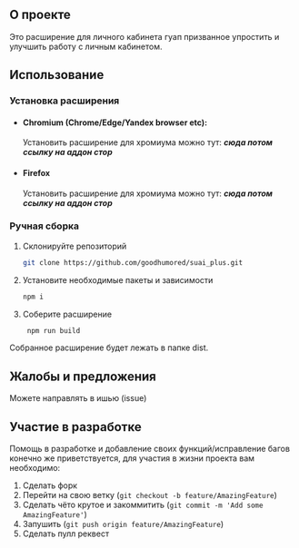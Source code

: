 
## О проекте

Это расширение для личного кабинета гуап призванное упростить и улучшить работу с личным кабинетом.

## Использование

### Установка расширения

- #### Chromium (Chrome/Edge/Yandex browser etc):
	Установить расширение для хромиума можно тут: 
***сюда потом ссылку на аддон стор***

- #### Firefox
	Установить расширение для хромиума можно тут: 
	***сюда потом ссылку на аддон стор***

### Ручная сборка
1. Склонируйте репозиторий
	```sh
	git clone https://github.com/goodhumored/suai_plus.git
	```
2. Установите необходимые пакеты и зависимости
	```sh
	npm i
	```
3. Соберите расширение
   ```sh
	npm run build
	```
Собранное расширение будет лежать в папке dist.

## Жалобы и предложения

Можете направлять в ишью (issue)

## Участие в разработке

Помощь в разработке и добавление своих функций/исправление багов конечно же приветствуется, для участия в жизни проекта вам необходимо:

1. Сделать форк
2. Перейти на свою ветку (`git checkout -b feature/AmazingFeature`)
3. Сделать чёто крутое и закоммитить (`git commit -m 'Add some AmazingFeature'`)
4. Запушить (`git push origin feature/AmazingFeature`)
5. Сделать пулл реквест